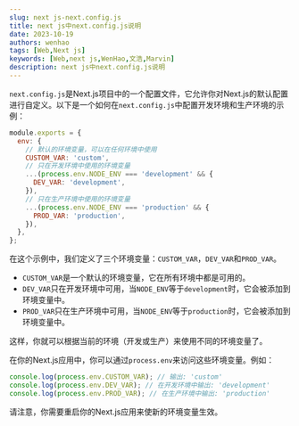 ```yaml
---
slug: next js-next.config.js
title: next js中next.config.js说明
date: 2023-10-19
authors: wenhao
tags: [Web,Next js]
keywords: [Web,next js,WenHao,文浩,Marvin]
description: next js中next.config.js说明
---
```



`next.config.js`是Next.js项目中的一个配置文件，它允许你对Next.js的默认配置进行自定义。以下是一个如何在`next.config.js`中配置开发环境和生产环境的示例：

<!-- truncate -->

```javascript
module.exports = {
  env: {
    // 默认的环境变量，可以在任何环境中使用
    CUSTOM_VAR: 'custom',
    // 只在开发环境中使用的环境变量
    ...(process.env.NODE_ENV === 'development' && {
      DEV_VAR: 'development',
    }),
    // 只在生产环境中使用的环境变量
    ...(process.env.NODE_ENV === 'production' && {
      PROD_VAR: 'production',
    }),
  },
};
```

在这个示例中，我们定义了三个环境变量：`CUSTOM_VAR`，`DEV_VAR`和`PROD_VAR`。

- `CUSTOM_VAR`是一个默认的环境变量，它在所有环境中都是可用的。
- `DEV_VAR`只在开发环境中可用，当`NODE_ENV`等于`development`时，它会被添加到环境变量中。
- `PROD_VAR`只在生产环境中可用，当`NODE_ENV`等于`production`时，它会被添加到环境变量中。

这样，你就可以根据当前的环境（开发或生产）来使用不同的环境变量了。

在你的Next.js应用中，你可以通过`process.env`来访问这些环境变量。例如：

```javascript
console.log(process.env.CUSTOM_VAR); // 输出: 'custom'
console.log(process.env.DEV_VAR); // 在开发环境中输出: 'development'
console.log(process.env.PROD_VAR); // 在生产环境中输出: 'production'
```

请注意，你需要重启你的Next.js应用来使新的环境变量生效。